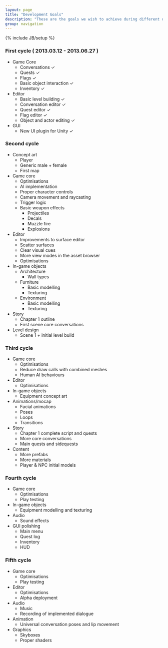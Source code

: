 ```yaml
---
layout: page
title: "Development Goals"
description: "These are the goals we wish to achieve during different development cycles"
group: navigation
---
```

{% include JB/setup %}

### First cycle ( 2013.03.12 - 2013.06.27 )
- Game Core
	- Conversations &#x2713;
	- Quests &#x2713;
	- Flags &#x2713;
	- Basic object interaction &#x2713;
	- Inventory &#x2713;
- Editor
	- Basic level building &#x2713;
	- Conversation editor &#x2713;
	- Quest editor &#x2713;
	- Flag editor &#x2713;
	- Object and actor editing &#x2713;
- GUI
	- New UI plugin for Unity &#x2713;

### Second cycle
- Concept art
	- Player
	- Generic male + female
	- First map
- Game core
	- Optimisations
	- AI implementation
	- Proper character controls
	- Camera movement and raycasting
	- Trigger logic
	- Basic weapon effects
		- Projectiles
		- Decals
		- Muzzle fire
		- Explosions
- Editor
	- Improvements to surface editor
	- Scatter surfaces
	- Clear visual cues
	- More view modes in the asset browser
	- Optimisations
- In-game objects
	- Architecture
		- Wall types
	- Furniture
		- Basic modelling 
		- Texturing
	- Environment
		- Basic modelling
		- Texturing
- Story
	- Chapter 1 outline
	- First scene core conversations
- Level design
	- Scene 1 + initial level build

### Third cycle
- Game core
	- Optimisations
	- Reduce draw calls with combined meshes
	- Human AI behaviours
- Editor
	- Optimisations
- In-game objects
	- Equipment concept art 
- Animations/mocap
	- Facial animations
	- Poses
	- Loops
	- Transitions
- Story
	- Chapter 1 complete script and quests
	- More core conversations
	- Main quests and sidequests
- Content
	- More prefabs
	- More materials
	- Player & NPC initial models

### Fourth cycle
- Game core
	- Optimisations
	- Play testing
- In-game objects
	- Equipment modelling and texturing
- Audio
	- Sound effects
- GUI polishing
	- Main menu 
	- Quest log
	- Inventory
	- HUD

### Fifth cycle
- Game core
	- Optimisations
	- Play testing
- Editor
	- Optimisations
	- Alpha deployment 
- Audio
	- Music
	- Recording of implemented dialogue
- Animation
	- Universal conversation poses and lip movement
- Graphics
	- Skyboxes
	- Proper shaders